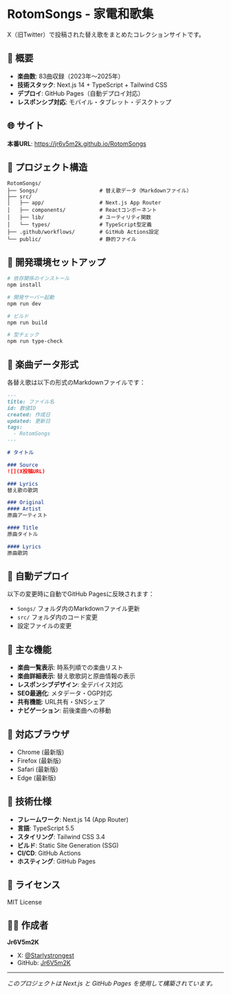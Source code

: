 # RotomSongs - 家電和歌集

X（旧Twitter）で投稿された替え歌をまとめたコレクションサイトです。

## 🎵 概要

- **楽曲数**: 83曲収録（2023年〜2025年）
- **技術スタック**: Next.js 14 + TypeScript + Tailwind CSS
- **デプロイ**: GitHub Pages（自動デプロイ対応）
- **レスポンシブ対応**: モバイル・タブレット・デスクトップ

## 🌐 サイト

**本番URL**: https://jr6v5m2k.github.io/RotomSongs

## 📁 プロジェクト構造

```
RotomSongs/
├── Songs/                    # 替え歌データ（Markdownファイル）
├── src/
│   ├── app/                  # Next.js App Router
│   ├── components/           # Reactコンポーネント
│   ├── lib/                  # ユーティリティ関数
│   └── types/                # TypeScript型定義
├── .github/workflows/        # GitHub Actions設定
└── public/                   # 静的ファイル
```

## 🚀 開発環境セットアップ

```bash
# 依存関係のインストール
npm install

# 開発サーバー起動
npm run dev

# ビルド
npm run build

# 型チェック
npm run type-check
```

## 📝 楽曲データ形式

各替え歌は以下の形式のMarkdownファイルです：

```markdown
---
title: ファイル名
id: 数値ID
created: 作成日
updated: 更新日
tags:
  - RotomSongs
---

# タイトル

### Source
![](X投稿URL)

### Lyrics
替え歌の歌詞

### Original
#### Artist
原曲アーティスト

#### Title
原曲タイトル

#### Lyrics
原曲歌詞
```

## 🔄 自動デプロイ

以下の変更時に自動でGitHub Pagesに反映されます：

- `Songs/` フォルダ内のMarkdownファイル更新
- `src/` フォルダ内のコード変更
- 設定ファイルの変更

## 🎨 主な機能

- **楽曲一覧表示**: 時系列順での楽曲リスト
- **楽曲詳細表示**: 替え歌歌詞と原曲情報の表示
- **レスポンシブデザイン**: 全デバイス対応
- **SEO最適化**: メタデータ・OGP対応
- **共有機能**: URL共有・SNSシェア
- **ナビゲーション**: 前後楽曲への移動

## 📱 対応ブラウザ

- Chrome (最新版)
- Firefox (最新版)
- Safari (最新版)
- Edge (最新版)

## 🔧 技術仕様

- **フレームワーク**: Next.js 14 (App Router)
- **言語**: TypeScript 5.5
- **スタイリング**: Tailwind CSS 3.4
- **ビルド**: Static Site Generation (SSG)
- **CI/CD**: GitHub Actions
- **ホスティング**: GitHub Pages

## 📄 ライセンス

MIT License

## 👨‍💻 作成者

**Jr6V5m2K**
- X: [@Starlystrongest](https://x.com/Starlystrongest)
- GitHub: [Jr6V5m2K](https://github.com/Jr6V5m2K)

---

*このプロジェクトは Next.js と GitHub Pages を使用して構築されています。*
